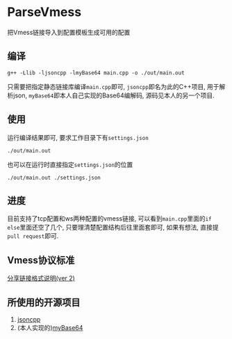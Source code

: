 # ParseVmess

把Vmess链接导入到配置模板生成可用的配置

## 编译

```g++ -Llib -ljsoncpp -lmyBase64 main.cpp -o ./out/main.out```

只需要把指定静态链接库编译`main.cpp`即可, `jsoncpp`即名为此的C++项目, 用于解析json, `myBase64`即本人自己实现的Base64编解码, 源码见本人的另一个项目.

## 使用

运行编译结果即可, 要求工作目录下有`settings.json`

```./out/main.out```

也可以在运行时直接指定`settings.json`的位置

```./out/main.out ./settings.json```

## 进度

目前支持了tcp配置和ws两种配置的vmess链接, 可以看到`main.cpp`里面的`if else`里面还空了几个, 只要理清楚配置结构后往里面套即可, 如果有想法, 直接提`pull request`即可.

## Vmess协议标准

[分享链接格式说明(ver 2)](https://github.com/2dust/v2rayN/wiki/%E5%88%86%E4%BA%AB%E9%93%BE%E6%8E%A5%E6%A0%BC%E5%BC%8F%E8%AF%B4%E6%98%8E(ver-2))

## 所使用的开源项目

1. [jsoncpp](https://github.com/open-source-parsers/jsoncpp)
2. (本人实现的)[myBase64](https://github.com/leafee98/myBase64)
